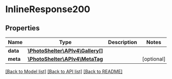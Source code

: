 # InlineResponse200

## Properties
Name | Type | Description | Notes
------------ | ------------- | ------------- | -------------
**data** | [**\PhotoShelter\APIv4\Gallery[]**](Gallery.md) |  | 
**meta** | [**\PhotoShelter\APIv4\MetaTag**](MetaTag.md) |  | [optional] 

[[Back to Model list]](../../README.md#documentation-for-models) [[Back to API list]](../../README.md#documentation-for-api-endpoints) [[Back to README]](../../README.md)

